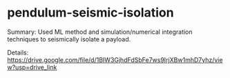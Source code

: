 # pendulum-seismic-isolation
Summary: Used ML method and simulation/numerical integration techniques to seismically isolate a payload.


Details:
https://drive.google.com/file/d/1BIW3GjhdFdSbFe7ws9IrjXBw1mhD7yhz/view?usp=drive_link
